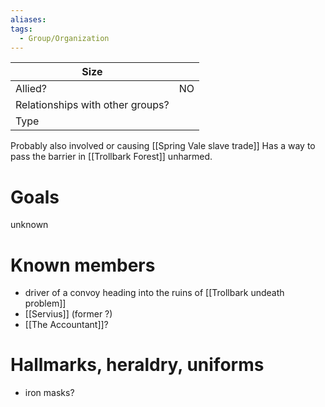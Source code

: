 ```yaml
---
aliases:
tags:
  - Group/Organization
---
```


| Size                             |     |
| -------------------------------- | --- |
| Allied?                          | NO  |
| Relationships with other groups? |     |
| Type                             |     |
Probably also involved or causing [[Spring Vale slave trade]]
Has a way to pass the barrier in [[Trollbark Forest]] unharmed. 
# Goals

unknown
# Known members

- driver of a convoy heading into the ruins of [[Trollbark undeath problem]]
- [[Servius]]  (former ?)
- [[The Accountant]]?
# Hallmarks, heraldry, uniforms
- iron masks?


